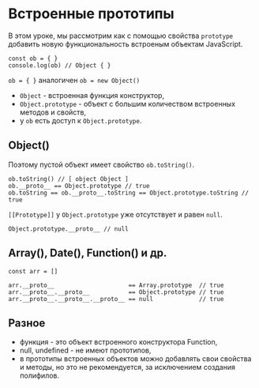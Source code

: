 # Встроенные прототипы
В этом уроке, мы рассмотрим как с помощью свойства `prototype` добавить новую функциональность встроеным объектам JavaScript.

    const ob = { }
    console.log(ob) // Object { }

`ob = { }` аналогичен `ob = new Object()`

- `Object` - встроенная функция конструктор,
- `Object.prototype` - объект с большим количеством встроенных методов и свойств,
- у `ob` есть доступ к `Object.prototype`.

## Object()
Поэтому пустой объект имеет свойство `ob.toString()`.

    ob.toString() // [ object Object ]
    ob.__proto__ == Object.prototype // true
    ob.toString == ob.__proto__.toString == Object.prototype.toString // true

`[[Prototype]]` у `Object.prototype` уже отсутствует и равен `null`.

    Object.prototype.__proto__ // null

## Array(), Date(), Function() и др.

    const arr = []

    arr.__proto__                     == Array.prototype  // true
    arr.__proto__.__proto__           == Object.prototype // true
    arr.__proto__.__proto__.__proto__ == null             // true

## Разное
- функция - это объект встроенного конструктора Function,
- null, undefined - не имеют прототипов,
- в прототипы встроенных объектов можно добавлять свои свойства и методы, но это не рекомендуется, за исключением создания полифилов.
